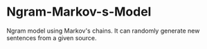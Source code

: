 # Ngram-Markov-s-Model
Ngram model using Markov's chains. It can randomly generate new sentences from a given source. 

